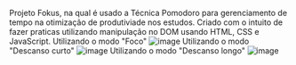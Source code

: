 Projeto Fokus, na qual é usado a Técnica Pomodoro para gerenciamento de tempo na otimização de produtiviade nos estudos. 
Criado com o intuito de fazer praticas utilizando manipulação no DOM usando HTML, CSS e JavaScript.
Utilizando o modo "Foco"
![image](https://github.com/RomuloDeyvid/Fokus/assets/120958836/fb9b9539-6f65-4bfa-97bb-4759d49c965e)
Utilizando o modo "Descanso curto"
![image](https://github.com/RomuloDeyvid/Fokus/assets/120958836/a5f28550-f0fa-4aec-b213-b60c4b244f4a)
Utilizando o modo "Descanso longo"
![image](https://github.com/RomuloDeyvid/Fokus/assets/120958836/50b63809-601a-4706-b00d-af55e282e067)
